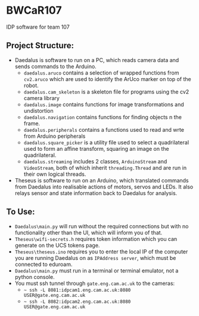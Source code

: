 # BWCaR107
IDP software for team 107
## Project Structure:
- Daedalus is software to run on a PC, which reads camera data and sends commands to the Arduino.
  - `daedalus.aruco` contains a selection of wrapped functions from `cv2.aruco` which are used to identify the ArUco marker on top of the robot.
  - `daedalus.cam_skeleton` is a skeleton file for programs using the cv2 camera library
  - `daedalus.image` contains functions for image transformations and undistortion 
  - `daedalus.navigation` contains functions for finding objects n the frame.
  - `daedalus.peripherals` contains a functions used to read and wrte from Arduino peripherals
  - `daedalus.square_picker` is a utility file used to select a quadrilateral used to form an affine transform, squaring an image on the quadrilateral.
  - `daedalus.streaming` includes 2 classes, `ArduinoStream` and `VideoStream`, both of which inherit `threading.Thread` and are run in their own logical threads.
- Theseus is software to run on an Arduino, which translated commands from Daedalus into realisable actions of motors, servos and LEDs. It also relays sensor and state information back to Daedalus for analysis.
## To Use:
- `Daedalus\main.py` will run without the required connections but with no functionality other than the UI, which will inform you of that.
- `Theseus\wifi-secrets.h` requires token information which you can generate on the UCS tokens page.
- `Theseus\theseus.ino` requires you to enter the local IP of the computer you are running Daedalus on as `IPAddress server`, which must be connected to eduroam.
- `Daedalus\main.py` must run in a terminal or terminal emulator, not a python console.
- You must ssh tunnel through `gate.eng.cam.ac.uk` to the cameras:
  - `~ ssh -L 8081:idpcam1.eng.cam.ac.uk:8080 USER@gate.eng.cam.ac.uk`
  - `~ ssh -L 8082:idpcam2.eng.cam.ac.uk:8080 USER@gate.eng.cam.ac.uk`